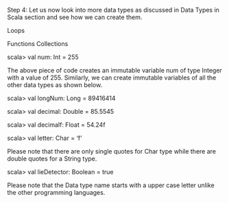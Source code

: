 Step 4: Let us now look into more data types as discussed in Data Types in Scala section and see how we can create them.

 
Loops

Functions
Collections

scala> val num: Int = 255

The above piece of code creates an immutable variable num of type Integer with a value of 255. Similarly, we can create immutable variables of all the other data types as shown below.

scala> val longNum: Long = 89416414

scala> val decimal: Double = 85.5545

scala> val decimalf: Float = 54.24f

scala> val letter: Char = ‘f’

Please note that there are only single quotes for Char type while there are double quotes for a String type.

scala> val lieDetector: Boolean = true


 

Please note that the Data type name starts with a upper case letter unlike the other programming languages. 